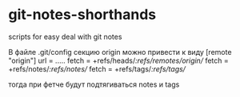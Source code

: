 git-notes-shorthands
====================

scripts for easy deal with git notes

В файле .git/config секцию origin можно привести к виду 
[remote "origin"]
        url =   .....
        fetch = +refs/heads/*:refs/remotes/origin/*
        fetch = +refs/notes/*:refs/notes/*
        fetch = +refs/tags/*:refs/tags/*
        
тогда при фетче будут подтягиваться notes и tags        
